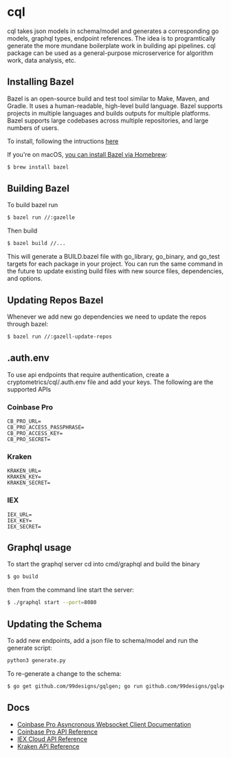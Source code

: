 # cql

cql takes json models in schema/model and generates a corresponding go models, graphql types, endpoint references. The idea is to programtically generate the more mundane boilerplate work in building api pipelines. cql package can be used as a general-purpose microserverice for algorithm work, data analysis, etc.

## Installing Bazel

Bazel is an open-source build and test tool similar to Make, Maven, and Gradle. It uses a human-readable, high-level build language. Bazel supports projects in multiple languages and builds outputs for multiple platforms. Bazel supports large codebases across multiple repositories, and large numbers of users.

To install, following the intructions [here](https://docs.bazel.build/versions/4.2.2/bazel-overview.html#how-do-i-use-bazel)

If you're on macOS, [you can install Bazel via Homebrew](https://docs.bazel.build/versions/4.2.2/install-os-x.html#step-2-install-bazel-via-homebrew):

```sh
$ brew install bazel
```

## Building Bazel

To build bazel run

```sh
$ bazel run //:gazelle
```

Then build
```sh
$ bazel build //...
```

This will generate a BUILD.bazel file with go_library, go_binary, and go_test targets for each package in your project. You can run the same command in the future to update existing build files with new source files, dependencies, and options.

## Updating Repos Bazel

Whenever we add new go dependencies we need to update the repos through bazel:

```sh
$ bazel run //:gazell-update-repos
```


## .auth.env

To use api endpoints that require authentication, create a cryptometrics/cql/.auth.env file and add your keys. The following are the supported APIs

### Coinbase Pro

```
CB_PRO_URL=
CB_PRO_ACCESS_PASSPHRASE=
CB_PRO_ACCESS_KEY=
CB_PRO_SECRET=
```

### Kraken

```
KRAKEN_URL=
KRAKEN_KEY=
KRAKEN_SECRET=
```

### IEX

```
IEX_URL=
IEX_KEY=
IEX_SECRET=
```

## Graphql usage

To start the graphql server cd into cmd/graphql and build the binary

```sh
$ go build
```

then from the command line start the server:

```sh
$ ./graphql start --port=8080
```

## Updating the Schema

To add new endpoints, add a json file to schema/model and run the generate script:

```sh
python3 generate.py
```

To re-generate a change to the schema:

```sh
$ go get github.com/99designs/gqlgen; go run github.com/99designs/gqlgen generate
```

## Docs

- [Coinbase Pro Asyncronous Websocket Client Documentation](https://readthedocs.org/projects/copra/downloads/pdf/latest/)
- [Coinbase Pro API Reference](https://docs.pro.coinbase.com/)
- [IEX Cloud API Reference](https://iexcloud.io/docs/api/)
- [Kraken API Reference](https://docs.kraken.com/rest/)
